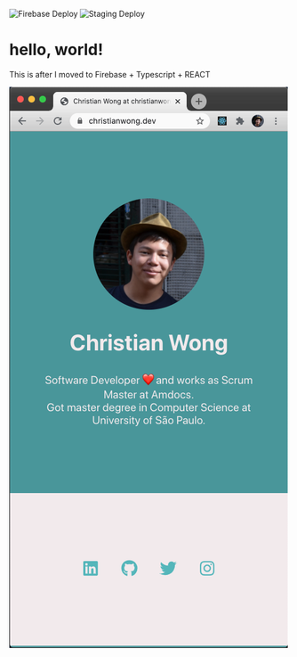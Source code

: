 ![Firebase Deploy](https://github.com/christianwong/christianwong.dev/workflows/Firebase%20Deploy/badge.svg)
![Staging Deploy](https://github.com/christianwong/christianwong.dev/workflows/Staging%20Deploy/badge.svg)


# hello, world!

This is after I moved to Firebase + Typescript + REACT

![christianwong.dev screenshot](/screenshot.png)

